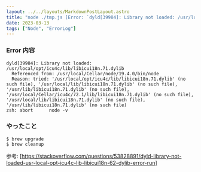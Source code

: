 ```yaml
---
layout: ../../layouts/MarkdownPostLayout.astro
title: "node ./tmp.js [Error: `dyld[39984]: Library not loaded: /usr/local/opt/icu4c/lib/libicui18n.71.dylib`]"
date: 2023-03-13
tags: ["Node", "ErrorLog"]
---
```


### Error 内容
```
dyld[39984]: Library not loaded: /usr/local/opt/icu4c/lib/libicui18n.71.dylib
  Referenced from: /usr/local/Cellar/node/19.4.0/bin/node
  Reason: tried: '/usr/local/opt/icu4c/lib/libicui18n.71.dylib' (no such file), '/usr/local/lib/libicui18n.71.dylib' (no such file), '/usr/lib/libicui18n.71.dylib' (no such file), '/usr/local/Cellar/icu4c/72.1/lib/libicui18n.71.dylib' (no such file), '/usr/local/lib/libicui18n.71.dylib' (no such file), '/usr/lib/libicui18n.71.dylib' (no such file)
zsh: abort      node -v
```

### やったこと
```
$ brew upgrade
$ brew cleanup
```
参考:  [https://stackoverflow.com/questions/53828891/dyld-library-not-loaded-usr-local-opt-icu4c-lib-libicui18n-62-dylib-error-run]
